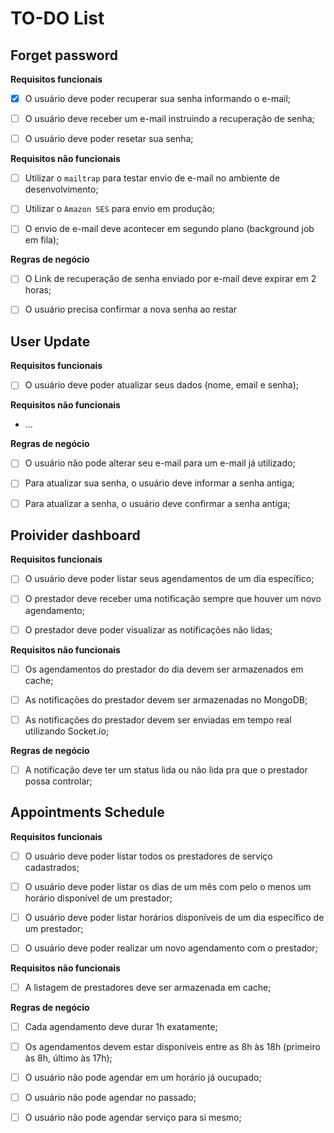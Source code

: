# TO-DO List

## Forget password

**Requisitos funcionais**

- [x] O usuário deve poder recuperar sua senha informando o e-mail;

- [ ] O usuário deve receber um e-mail instruindo a recuperação de senha;

- [ ] O usuário deve poder resetar sua senha;

**Requisitos não funcionais**

- [ ] Utilizar o `mailtrap` para testar envio de e-mail no ambiente de desenvolvimento;

- [ ] Utilizar o `Amazon SES` para envio em produção;

- [ ] O envio de e-mail deve acontecer em segundo plano (background job em fila);

**Regras de negócio**

- [ ] O Link de recuperação de senha enviado por e-mail deve expirar em 2 horas;

- [ ] O usuário precisa confirmar a nova senha ao restar

## User Update

**Requisitos funcionais**

- [ ] O usuário deve poder atualizar seus dados (nome, email e senha);

**Requisitos não funcionais**

- ...

**Regras de negócio**

- [ ] O usuário não pode alterar seu e-mail para um e-mail já utilizado;

- [ ] Para atualizar sua senha, o usuário deve informar a senha antiga;

- [ ] Para atualizar a senha, o usuário deve confirmar a senha antiga;

## Proivider dashboard

**Requisitos funcionais**

- [ ] O usuário deve poder listar seus agendamentos de um dia específico;

- [ ] O prestador deve receber uma notificação sempre que houver um novo agendamento;

- [ ] O prestador deve poder visualizar as notificações não lidas;

**Requisitos não funcionais**

- [ ] Os agendamentos do prestador do dia devem ser armazenados em cache;

- [ ] As notificações do prestador devem ser armazenadas no MongoDB;

- [ ] As notificações do prestador devem ser enviadas em tempo real utilizando Socket.io;

**Regras de negócio**

- [ ] A notificação deve ter um status lida ou não lida pra que o prestador possa controlar;

## Appointments Schedule

**Requisitos funcionais**

- [ ] O usuário deve poder listar todos os prestadores de serviço cadastrados;

- [ ] O usuário deve poder listar os dias de um mês com pelo o menos um horário disponível de um prestador;

- [ ] O usuário deve poder listar horários disponíveis de um dia específico de um prestador;

- [ ] O usuário deve poder realizar um novo agendamento com o prestador;

**Requisitos não funcionais**

- [ ] A listagem de prestadores deve ser armazenada em cache;

**Regras de negócio**

- [ ] Cada agendamento deve durar 1h exatamente;

- [ ] Os agendamentos devem estar disponíveis entre as 8h às 18h (primeiro às 8h, último às 17h);

- [ ] O usuário não pode agendar em um horário já oucupado;

- [ ] O usuário não pode agendar no passado;

- [ ] O usuário não pode agendar serviço para si mesmo;
